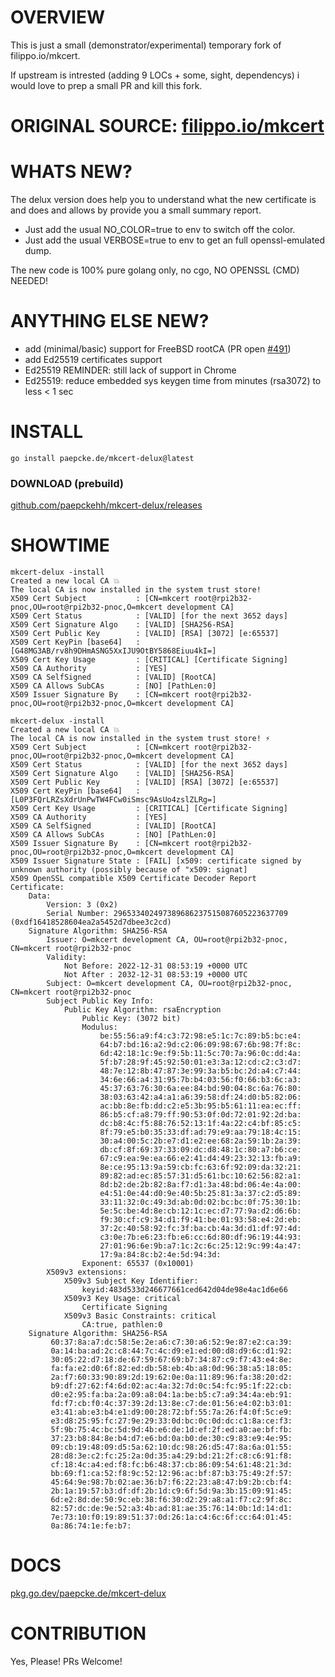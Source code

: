 # OVERVIEW 

This is just a small (demonstrator/experimental) temporary fork of filippo.io/mkcert.

If upstream is intrested (adding 9 LOCs + some, sight, dependencys)
i would love to prep a small PR and kill this fork.

# ORIGINAL SOURCE: [filippo.io/mkcert](https://filippo.io/mkcert/)

# WHATS NEW?

The delux version does help you to understand what the new certificate 
is and does and allows by provide you a small summary report.

* Just add the usual NO_COLOR=true to env to switch off the color. 
* Just add the usual VERBOSE=true to env to get an full openssl-emulated dump.

The new code is 100% pure golang only, no cgo, NO OPENSSL (CMD) NEEDED! 

# ANYTHING ELSE NEW?

* add (minimal/basic) support for FreeBSD rootCA (PR open [#491](https://github.com/FiloSottile/mkcert/pull/491))
* add Ed25519 certificates support 
* Ed25519 REMINDER: still lack of support in Chrome
* Ed25519: reduce embedded sys keygen time from minutes (rsa3072) to less < 1 sec
   

# INSTALL

```
go install paepcke.de/mkcert-delux@latest
```

### DOWNLOAD (prebuild)

[github.com/paepckehh/mkcert-delux/releases](https://github.com/paepckehh/mkcert-delux/releases)

# SHOWTIME 

``` Shell
mkcert-delux -install
Created a new local CA 💥
The local CA is now installed in the system trust store! 
X509 Cert Subject           : [CN=mkcert root@rpi2b32-pnoc,OU=root@rpi2b32-pnoc,O=mkcert development CA] 
X509 Cert Status            : [VALID] [for the next 3652 days]
X509 Cert Signature Algo    : [VALID] [SHA256-RSA] 
X509 Cert Public Key        : [VALID] [RSA] [3072] [e:65537]
X509 Cert KeyPin [base64]   : [G48MG3AB/rv8h9DHmASNG5XxIJU9OtBY5868Eiuu4kI=] 
X509 Cert Key Usage         : [CRITICAL] [Certificate Signing] 
X509 CA Authority           : [YES]
X509 CA SelfSigned          : [VALID] [RootCA]
X509 CA Allows SubCAs       : [NO] [PathLen:0]
X509 Issuer Signature By    : [CN=mkcert root@rpi2b32-pnoc,OU=root@rpi2b32-pnoc,O=mkcert development CA] 
```

``` Shell
mkcert-delux -install
Created a new local CA 💥
The local CA is now installed in the system trust store! ⚡️
X509 Cert Subject           : [CN=mkcert root@rpi2b32-pnoc,OU=root@rpi2b32-pnoc,O=mkcert development CA] 
X509 Cert Status            : [VALID] [for the next 3652 days]
X509 Cert Signature Algo    : [VALID] [SHA256-RSA] 
X509 Cert Public Key        : [VALID] [RSA] [3072] [e:65537]
X509 Cert KeyPin [base64]   : [L0P3FQrLRZsXdrUnPwTW4FCw0iSmsc9AsUo4zslZLRg=] 
X509 Cert Key Usage         : [CRITICAL] [Certificate Signing] 
X509 CA Authority           : [YES]
X509 CA SelfSigned          : [VALID] [RootCA]
X509 CA Allows SubCAs       : [NO] [PathLen:0]
X509 Issuer Signature By    : [CN=mkcert root@rpi2b32-pnoc,OU=root@rpi2b32-pnoc,O=mkcert development CA] 
X509 Issuer Signature State : [FAIL] [x509: certificate signed by unknown authority (possibly because of "x509: signat] 
X509 OpenSSL compatible X509 Certificate Decoder Report
Certificate:
    Data:
        Version: 3 (0x2)
        Serial Number: 296533402497389686237515087605223637709 (0xdf16418528604ea2a5452d7dbee3c2cd)
    Signature Algorithm: SHA256-RSA
        Issuer: O=mkcert development CA, OU=root@rpi2b32-pnoc, CN=mkcert root@rpi2b32-pnoc
        Validity:
            Not Before: 2022-12-31 08:53:19 +0000 UTC
            Not After : 2032-12-31 08:53:19 +0000 UTC
        Subject: O=mkcert development CA, OU=root@rpi2b32-pnoc, CN=mkcert root@rpi2b32-pnoc
        Subject Public Key Info:
            Public Key Algorithm: rsaEncryption
                Public Key: (3072 bit)
                Modulus:
                    be:55:56:a9:f4:c3:72:98:e5:1c:7c:89:b5:bc:e4:
                    64:b7:bd:16:a2:9d:c2:06:09:98:67:6b:98:7f:8c:
                    6d:42:18:1c:9e:f9:5b:11:5c:70:7a:96:0c:dd:4a:
                    5f:b7:28:9f:45:92:50:01:e3:3a:12:cd:c2:c3:d7:
                    48:7e:12:8b:47:87:3e:99:3a:b5:bc:2d:a4:c7:44:
                    34:6e:66:a4:31:95:7b:b4:03:56:f0:66:b3:6c:a3:
                    45:37:63:76:30:6a:ee:84:bd:90:04:8c:6a:76:80:
                    38:03:63:42:a4:a1:a6:39:58:df:24:d0:b5:82:06:
                    ac:bb:8e:fb:dd:c2:e5:3b:95:b5:61:11:ea:ec:ff:
                    86:b5:cf:a8:79:ff:90:53:0f:0d:72:01:92:2d:ba:
                    dc:b8:4c:f5:88:76:52:13:1f:4a:22:c4:bf:85:c5:
                    8f:79:e5:b0:35:33:df:ad:79:e9:aa:79:18:4c:15:
                    30:a4:00:5c:2b:e7:d1:e2:ee:68:2a:59:1b:2a:39:
                    db:cf:8f:69:37:33:09:dc:d8:48:1c:80:a7:b6:ce:
                    67:c9:ea:9e:ea:66:e2:41:d4:49:23:32:13:fb:a9:
                    8e:ce:95:13:9a:59:cb:fc:63:6f:92:09:da:32:21:
                    89:82:ad:ec:85:57:31:d5:61:bc:10:62:56:82:a1:
                    8d:b2:de:2b:82:8a:f7:d1:3a:48:bd:06:4e:4a:00:
                    e4:51:0e:44:d0:9e:40:5b:25:81:3a:37:c2:d5:89:
                    33:11:32:0c:49:3d:ab:0d:02:bc:bc:0f:75:30:1b:
                    5e:5c:be:4d:8e:cb:12:1c:ec:d7:77:9a:d2:d6:6b:
                    f9:30:cf:c9:34:d1:f9:41:be:01:93:58:e4:2d:eb:
                    37:2c:40:58:92:fc:3f:ba:cb:4a:3d:d1:df:97:4d:
                    c3:0e:7b:e6:23:fb:e6:cc:6d:80:df:96:19:44:93:
                    27:01:96:6e:9b:a7:1c:2c:6c:25:12:9c:99:4a:47:
                    17:9a:84:8c:b2:4e:5d:94:3d:
                Exponent: 65537 (0x10001)
        X509v3 extensions:
            X509v3 Subject Key Identifier:
                keyid:483d533d246677661ced642d04de98e4ac1d6e66
            X509v3 Key Usage: critical
                Certificate Signing
            X509v3 Basic Constraints: critical
                CA:true, pathlen:0
    Signature Algorithm: SHA256-RSA
         60:37:8a:a7:dc:58:5e:2e:a6:c7:30:a6:52:9e:87:e2:ca:39:
         0a:14:ba:ad:2c:c8:44:7c:4c:d9:e1:ed:00:d8:d9:6c:d1:92:
         30:05:22:d7:18:de:67:59:67:69:b7:34:87:c9:f7:43:e4:8e:
         fa:fa:e2:d0:6f:82:ed:db:58:eb:4b:a8:0d:96:38:a5:18:05:
         2a:f7:60:33:90:89:2d:19:62:0e:0a:11:89:96:fa:38:20:d2:
         b9:df:27:62:f4:6d:02:ac:4a:32:7d:0c:54:fc:95:1f:22:cb:
         d0:e2:95:fa:ba:2a:09:a8:04:1a:be:b5:c7:a9:34:4a:eb:91:
         fd:f7:cb:f0:4c:37:39:2d:13:8e:c7:de:01:56:e4:02:b3:01:
         e3:41:ab:e3:b4:e1:d9:00:28:72:bf:55:7a:26:f4:0f:5c:e9:
         e3:d8:25:95:fc:27:9e:29:33:0d:bc:0c:0d:dc:c1:8a:ce:f3:
         5f:9b:75:4c:bc:5d:9d:4b:e6:de:1d:ef:2f:ed:a0:ae:bf:fb:
         37:23:b8:84:8e:b4:d7:e6:bd:0a:b0:de:30:c9:83:e9:4e:95:
         09:cb:19:48:09:d5:5a:62:10:dc:98:26:d5:47:8a:6a:01:55:
         28:d8:3e:c2:fc:25:2a:0d:35:a4:29:bd:21:2f:c8:c6:91:f8:
         cf:18:4c:a4:ed:f8:fc:b6:48:37:cb:86:09:54:61:48:21:3d:
         bb:69:f1:ca:52:f8:9c:52:12:96:ac:bf:87:b3:75:49:2f:57:
         45:64:9e:98:7b:02:ae:36:b7:f6:22:23:a8:47:b9:2b:cb:f4:
         2b:1a:19:57:b3:df:df:2b:1d:c9:6f:5d:9a:3b:15:09:91:45:
         6d:e2:8d:de:50:9c:eb:38:f6:30:d2:29:a8:a1:f7:c2:9f:8c:
         82:57:dc:de:9e:52:a3:4b:ad:81:ae:35:76:14:0b:1d:14:d1:
         7e:73:10:f0:19:89:51:37:0d:26:1a:c4:6c:6f:cc:64:01:45:
         0a:86:74:1e:fe:b7:
```

# DOCS

[pkg.go.dev/paepcke.de/mkcert-delux](https://pkg.go.dev/paepcke.de/mkcert-delux)

# CONTRIBUTION

Yes, Please! PRs Welcome! 
